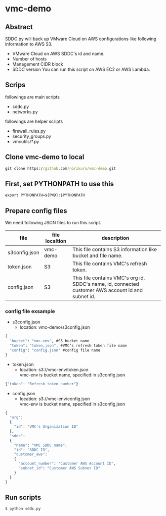 # vmc-demo

## Abstract
SDDC.py will back up VMware Cloud on AWS configurations like following information to AWS S3.
* VMware Cloud on AWS SDDC's id and name.
* Number of hosts
* Management CIDR block
* SDDC version
You can run this script on AWS EC2 or AWS Lambda.

## Scrips
followings are main scripts
* sddc.py
* networks.py

followings are helper scripts
* firewall_rules.py
* security_groups.py
* vmcutils/*.py

## Clone vmc-demo to local

```cmd
git clone https://github.com/norikuro/vmc-demo.git
```

## First, set PYTHONPATH to use this  
```cmd
export PYTHONPATH=${PWD}:$PYTHONPATH
```

## Prepare config files
We need following JSON files to run this script.  

| file          | file localtion | description |
|---|---|---|
| s3config.json | vmc-demo | This file contains S3 information like bucket and file name. |
| token.json | S3 | This file contains VMC's refresh token. |
| config.json | S3 | This file contains VMC's org id, SDDC's name, id, connected customer AWS account id and subnet id. |

### config file exsample
* s3config.json
  * location: vmc-demo/s3config.json
```cmd
{
  "bucket": "vmc-env", #S3 bucket name
  "token": "token.json", #VMC's refresh token file name
  "config": "config.json" #config file name 
}
```

* token.json
  * location: s3://vmc-env/token.json  
vmc-env is bucket name, specified in s3config.json
```cmd
{"token": "Refresh token number"}
```

* config.json
  * location: s3://vmc-env/config.json  
vmc-env is bucket name, specified in s3config.json
```cmd
{
  "org":
  {
    "id": "VMC's Organization ID"
  },
  "sddc": 
  {
    "name": "VMC SDDC name",
    "id": "SDDC ID",
    "customer_aws": 
    {
      "account_number": "Customer AWS Account ID",
      "subnet_id": "Customer AWS Subnet ID"
    }
  }
}
```

## Run scripts

```cmd
$ python sddc.py
```

